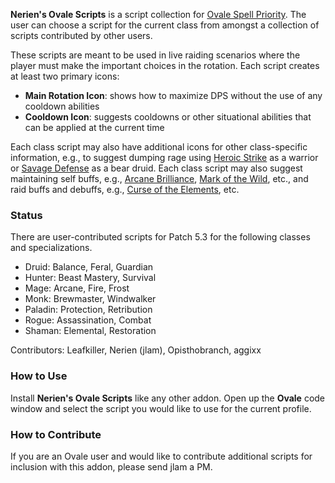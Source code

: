 **Nerien's Ovale Scripts** is a script collection for [Ovale Spell Priority][ovale].  The user can choose a script for the current class from amongst a collection of scripts contributed by other users.

  [ovale]: http://www.curse.com/addons/wow/ovale

These scripts are meant to be used in live raiding scenarios where the player must make the important choices in the rotation.  Each script creates at least two primary icons:

- **Main Rotation Icon**: shows how to maximize DPS without the use of any cooldown abilities
- **Cooldown Icon**: suggests cooldowns or other situational abilities that can be applied at the current time

Each class script may also have additional icons for other class-specific information, e.g., to suggest dumping rage using [Heroic Strike][] as a warrior or [Savage Defense][] as a bear druid.  Each class script may also suggest maintaining self buffs, e.g., [Arcane Brilliance][], [Mark of the Wild][], etc., and raid buffs and debuffs, e.g., [Curse of the Elements][], etc.

  [Arcane Brilliance]: http://www.wowhead.com/spell=1459
  [Curse of the Elements]: http://www.wowhead.com/spell=1490
  [Heroic Strike]: http://www.wowhead.com/spell=78
  [Mark of the Wild]: http://www.wowhead.com/spell=1126
  [Savage Defense]: http://www.wowhead.com/spell=62606

### Status ###

There are user-contributed scripts for Patch 5.3 for the following classes and specializations.

- Druid: Balance, Feral, Guardian
- Hunter: Beast Mastery, Survival
- Mage: Arcane, Fire, Frost
- Monk: Brewmaster, Windwalker
- Paladin: Protection, Retribution
- Rogue: Assassination, Combat
- Shaman: Elemental, Restoration

Contributors: Leafkiller, Nerien (jlam), Opisthobranch, aggixx

### How to Use ###

Install **Nerien's Ovale Scripts** like any other addon.  Open up the **Ovale** code window and select the script you would like to use for the current profile.

### How to Contribute ###

If you are an Ovale user and would like to contribute additional scripts for inclusion with this addon, please send jlam a PM.

